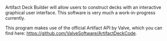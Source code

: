 Artifact Deck Builder will allow users to construct decks with an interactive graphical user interface. This software is very much a work-in-progress currently.

This program makes use of the official Artifact API by Valve, which you can find here: https://github.com/ValveSoftware/ArtifactDeckCode.
